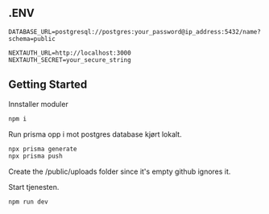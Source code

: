 ## .ENV

```env
DATABASE_URL=postgresql://postgres:your_password@ip_address:5432/name?schema=public

NEXTAUTH_URL=http://localhost:3000
NEXTAUTH_SECRET=your_secure_string
```

## Getting Started

Innstaller moduler

```bash
npm i
```

Run prisma opp i mot postgres database kjørt lokalt.

```bash
npx prisma generate
npx prisma push
```

Create the /public/uploads folder since it's empty github ignores it.

Start tjenesten.

```bash
npm run dev
```
